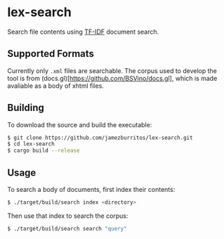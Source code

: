# lex-search 
Search file contents using [TF-IDF](https://en.wikipedia.org/wiki/Tf%E2%80%93idf) document search. 

## Supported Formats 
Currently only `.xml` files are searchable. 
The corpus used to develop the tool is from (docs.gl)[https://github.com/BSVino/docs.gl], which is made avaliable as a body of xhtml files.

## Building 
To download the source and build the executable:
```sh
$ git clone https://github.com/jamezburritos/lex-search.git
$ cd lex-search
$ cargo build --release
```

## Usage 
To search a body of documents, first index their contents:
```sh
$ ./target/build/search index <directory>
```
Then use that index to search the corpus:
```sh
$ ./target/build/search search "query"
```
